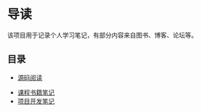 # 导读


该项目用于记录个人学习笔记，有部分内容来自图书、博客、论坛等。

## 目录

<!-- * [CSS&HTML](https://time0verflow.github.io/docsify-notes/#/study/CSS&HTML/README.md)
* [算法](https://time0verflow.github.io/docsify-notes/#/study/算法/README.md)
* [React](https://time0verflow.github.io/docsify-notes/#/study/React/README.md)
* [性能优化](https://time0verflow.github.io/docsify-notes/#/study/性能优化/README.md)
* [浏览器](https://time0verflow.github.io/docsify-notes/#/study/浏览器/README.md)
* [JS](https://time0verflow.github.io/docsify-notes/#/study/JS/README.md)
* [NODE.JS](https://time0verflow.github.io/docsify-notes/#/study/NODE.JS/README.md) -->
* [源码阅读](https://time0verflow.github.io/docsify-notes/#/study/源码阅读/README.md)
<!-- * [计算机网络](https://time0verflow.github.io/docsify-notes/#/study/计算机网络/README)
* [CICD](https://time0verflow.github.io/docsify-notes/#/study/CICD/README.md) -->
* [课程书籍笔记](https://time0verflow.github.io/docsify-notes/#/study/课程书籍笔记/README.md)
* [项目开发笔记](https://time0verflow.github.io/docsify-notes/#/study/项目开发笔记/README.md)